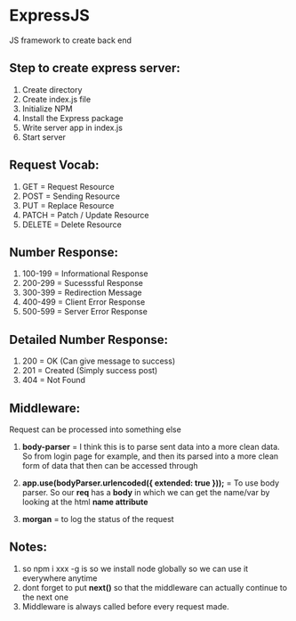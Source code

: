 # ExpressJS

JS framework to create back end

## Step to create express server:

1. Create directory
2. Create index.js file
3. Initialize NPM
4. Install the Express package
5. Write server app in index.js
6. Start server

## Request Vocab:

1. GET = Request Resource
2. POST = Sending Resource
3. PUT = Replace Resource
4. PATCH = Patch / Update Resource
5. DELETE = Delete Resource

## Number Response:

1. 100-199 = Informational Response
2. 200-299 = Sucesssful Response
3. 300-399 = Redirection Message
4. 400-499 = Client Error Response
5. 500-599 = Server Error Response

## Detailed Number Response:

1. 200 = OK (Can give message to success)
2. 201 = Created (Simply success post)
3. 404 = Not Found

## Middleware:

Request can be processed into something else

1. **body-parser** = I think this is to parse sent data into a more clean data. So from login page for example, and then its parsed into a more clean form of data that then can be accessed through
2. **app.use(bodyParser.urlencoded({ extended: true }));** = To use body parser. So our **req** has a **body** in which we can get the name/var by looking at the html **name attribute**

3. **morgan** = to log the status of the request

## Notes:

1. so npm i xxx -g is so we install node globally so we can use it everywhere anytime
2. dont forget to put **next()** so that the middleware can actually continue to the next one
3. Middleware is always called before every request made.
